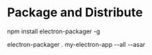 # Package and Distribute
npm install electron-packager -g

electron-packager . my-electron-app --all --asar
